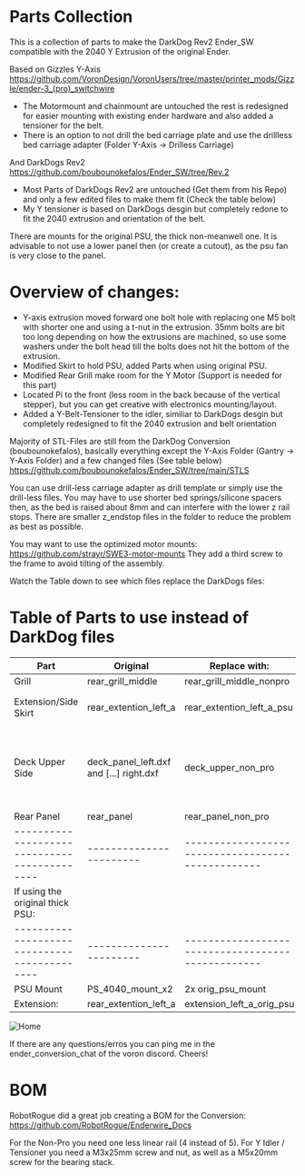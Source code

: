 # Parts Collection

This is a collection of parts to make the DarkDog Rev2 Ender_SW compatible with the 2040 Y Extrusion of the original Ender.

Based on Gizzles Y-Axis https://github.com/VoronDesign/VoronUsers/tree/master/printer_mods/Gizzle/ender-3_(pro)_switchwire
  - The Motormount and chainmount are untouched the rest is redesigned for easier mounting with existing ender hardware and also added a tensioner for the belt.
  - There is an option to not drill the bed carriage plate and use the drillless bed carriage adapter (Folder Y-Axis -> Drilless Carriage) 

And DarkDogs Rev2 https://github.com/boubounokefalos/Ender_SW/tree/Rev.2
  - Most Parts of DarkDogs Rev2 are untouched (Get them from his Repo) and only a few edited files to make them fit (Check the table below)
  - My Y tensioner is based on DarkDogs desgin but completely redone to fit the 2040 extrusion and orientation of the belt.

There are mounts for the original PSU, the thick non-meanwell one.
It is advisable to not use a lower panel then (or create a cutout), as the psu fan is very close to the panel.


# Overview of changes:

- Y-axis extrusion moved forward one bolt hole with replacing one M5 bolt with shorter one and using a t-nut in the extrusion.
  35mm bolts are bit too long depending on how the extrusions are machined, so use some washers under the bolt head till the bolts 
  does not hit the bottom of the extrusion.
- Modified Skirt to hold PSU, added Parts when using original PSU.
- Modified Rear Grill make room for the Y Motor (Support is needed for this part)
- Located Pi to the front (less room in the back because of the vertical stepper), but you can get creative with electronics mounting/layout.
- Added a Y-Belt-Tensioner to the idler, similiar to DarkDogs desgin but completely redesigned to fit the 2040 extrusion and belt orientation


Majority of STL-Files are still from the DarkDog Conversion (boubounokefalos), basically everything except the Y-Axis Folder (Gantry -> Y-Axis Folder) and a few changed files (See table below)
https://github.com/boubounokefalos/Ender_SW/tree/main/STLS

You can use drill-less carriage adapter as drill template or simply use the drill-less files.
You may have to use shorter bed springs/silicone spacers then, as the bed is raised about 8mm and can interfere with the lower z rail stops. There are smaller z_endstop files in the folder to reduce the problem as best as possible.


You may want to use the optimized motor mounts: https://github.com/strayr/SWE3-motor-mounts
They add a third screw to the frame to avoid tilting of the assembly.


Watch the Table down to see which files replace the DarkDogs files:
# Table of Parts to use instead of DarkDog files

| Part                                       | Original              | Replace with:                                   | Comment:                                                   |
|--------------------------------------------|-----------------------|-------------------------------------------------|------------------------------------------------------------|
| Grill                                      | rear_grill_middle     | rear_grill_middle_nonpro                        |                                                            |
| Extension/Side Skirt                       | rear_extention_left_a | rear_extention_left_a_psu                       | Also replaces the PS_4040_Slide_Mount as mount for the psu |
| Deck Upper Side                            | deck_panel_left.dxf and [...] right.dxf| deck_upper_non_pro             | Also available as dxf, Make sure you get it mirrored when getting cut if the material has two surface finishes (eg. glossy and structured)
| Rear Panel                                 | rear_panel            | rear_panel_non_pro                              | Also available as dxf                                      |
|--------------------------------------------|-----------------------|-------------------------------------------------|------------------------------------------------------------|
| If using the original thick PSU:           |                       |                                                 |                                                            |
|--------------------------------------------|-----------------------|-------------------------------------------------|------------------------------------------------------------|
| PSU Mount                                  | PS_4040_mount_x2      | 2x orig_psu_mount                               |                                                            |
| Extension:                                 | rear_extention_left_a | extension_left_a_orig_psu                       |                                                            |




![Home](enderwire_nonpro_with_tensioner)

If there are any questions/erros you can ping me in the ender_conversion_chat of the voron discord.
Cheers! 

# BOM 
RobotRogue did a great job creating a BOM for the Conversion: 
https://github.com/RobotRogue/Enderwire_Docs

For the Non-Pro you need one less linear rail (4 instead of 5).
For Y Idler / Tensioner you need a M3x25mm screw and nut, as well as a M5x20mm screw for the bearing stack.
